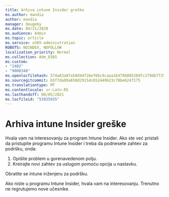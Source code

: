 ```yaml
---
title: Arhiva intune Insider greške
ms.author: mandia
author: mandia
manager: dougeby
ms.date: 04/21/2020
ms.audience: Admin
ms.topic: article
ms.service: o365-administration
ROBOTS: NOINDEX, NOFOLLOW
localization_priority: Normal
ms.collection: Adm_O365
ms.custom:
- "2402"
- "9000348"
ms.openlocfilehash: 574a83a97a58d44f2bef66c9caaa16479b085269fc2f9dbf729a23ca8d37bba6
ms.sourcegitcommit: b5f7da89a650d2915dc652449623c78be6247175
ms.translationtype: MT
ms.contentlocale: sr-Latn-RS
ms.lasthandoff: 08/05/2021
ms.locfileid: "53925935"
---
```

# <a name="intune-insider-bug-filing"></a>Arhiva intune Insider greške

Hvala vam na interesovanju za program Intune Insider. Ako ste već pristali da pristupite programu Intune Insider i treba da podnesete zahtev za podršku, onda:

1. Opišite problem u gorenavedenom polju.
2. Kreirajte novi zahtev za uslugom pomoću opcija u nastavku.

Obratite se intune inženjeru za podršku.

Ako niste u programu Intune Insider, hvala vam na interesovanju. Trenutno ne regrutujemo nove učesnike.
